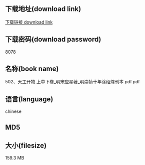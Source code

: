 ## 下载地址(download link)
[下载链接 download link](https://tutu365.netlify.app/?s=502%E3%80%81%E5%A4%A9%E5%B7%A5%E5%BC%80%E7%89%A9.%E4%B8%8A%E4%B8%AD%E4%B8%8B%E5%8D%B7_%E6%98%8E%E5%AE%8B%E5%BA%94%E6%98%9F%E8%91%97_%E6%98%8E%E5%B4%87%E7%A5%AF%E5%8D%81%E5%B9%B4%E6%B6%82%E7%BB%8D%E7%85%83%E5%88%8A%E6%9C%AC.pdf)

## 下载密码(download password)
8078

## 名称(book name)
502、天工开物.上中下卷_明宋应星著_明崇祯十年涂绍煃刊本.pdf.pdf

## 语言(language)
chinese

## MD5


## 大小(filesize)
159.3 MB
